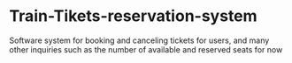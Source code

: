 # Train-Tikets-reservation-system
Software system for booking and canceling tickets for users, and many other inquiries such as the number of available and reserved seats for now
